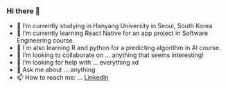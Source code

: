 ### Hi there 👋

- 🔭 I’m currently studying in Hanyang University in Seoul, South Korea 
- 🌱 I’m currently learning React Native for an app project in Software Engineering course.
- 🌱 I´m also learning R and python for a predicting algorithm in AI course.
- 👯 I’m looking to collaborate on ... anything that seems interesting! 
- 🤔 I’m looking for help with ... everything xd
- 💬 Ask me about ... anything
- 📫 How to reach me: ... [LinkedIn](https://www.linkedin.com/in/nicol%C3%A1s-arnedo-villanueva-454a36169/)
